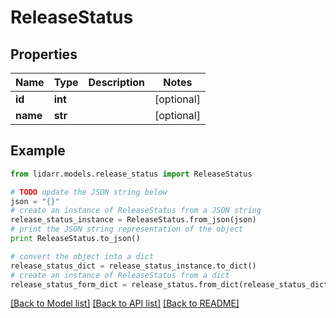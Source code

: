 # ReleaseStatus


## Properties
Name | Type | Description | Notes
------------ | ------------- | ------------- | -------------
**id** | **int** |  | [optional] 
**name** | **str** |  | [optional] 

## Example

```python
from lidarr.models.release_status import ReleaseStatus

# TODO update the JSON string below
json = "{}"
# create an instance of ReleaseStatus from a JSON string
release_status_instance = ReleaseStatus.from_json(json)
# print the JSON string representation of the object
print ReleaseStatus.to_json()

# convert the object into a dict
release_status_dict = release_status_instance.to_dict()
# create an instance of ReleaseStatus from a dict
release_status_form_dict = release_status.from_dict(release_status_dict)
```
[[Back to Model list]](../README.md#documentation-for-models) [[Back to API list]](../README.md#documentation-for-api-endpoints) [[Back to README]](../README.md)


